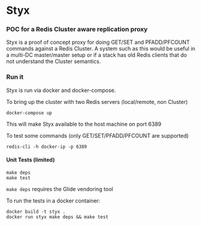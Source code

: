 # Styx
### POC for a Redis Cluster aware replication proxy

Styx is a proof of concept proxy for doing GET/SET and PFADD/PFCOUNT
commands against a Redis Cluster. A system such as this would be
useful in a multi-DC master/master setup or if a stack has old
Redis clients that do not understand the Cluster semantics.

### Run it

Styx is run via docker and docker-compose.


To bring up the cluster with two Redis servers (local/remote, non Cluster)
```
docker-compose up
```

This will make Styx available to the host machine on port 6389

To test some commands (only GET/SET/PFADD/PFCOUNT are supported)

```
redis-cli -h docker-ip -p 6389
```

#### Unit Tests (limited)

```
make deps
make test
```

`make deps` requires the Glide vendoring tool

To run the tests in a docker container:

```
docker build -t styx .
docker run styx make deps && make test
```
